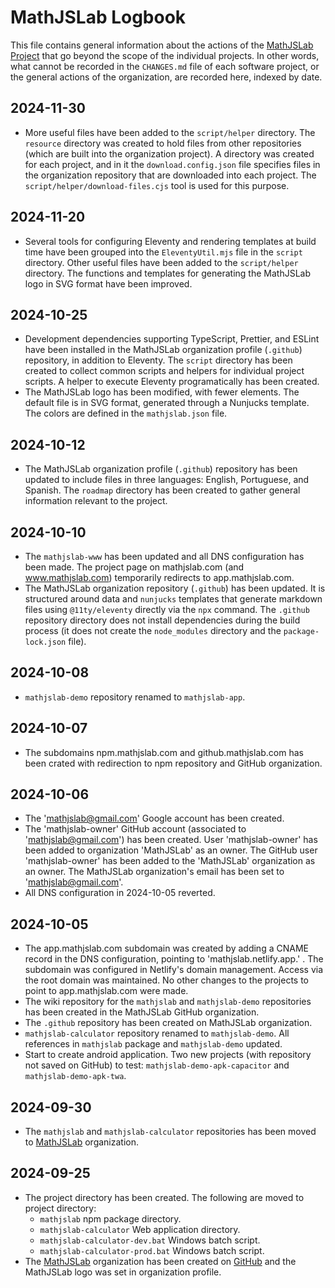 # MathJSLab Logbook

This file contains general information about the actions of the [MathJSLab Project](https://mathjslab.com/) that go beyond the scope of the individual projects. In other words, what cannot be recorded in the `CHANGES.md` file of each software project, or the general actions of the organization, are recorded here, indexed by date.

## 2024-11-30
- More useful files have been added to the `script/helper` directory. The `resource` directory was created to hold files from other repositories (which are built into the organization project). A directory was created for each project, and in it the `download.config.json` file specifies files in the organization repository that are downloaded into each project. The `script/helper/download-files.cjs` tool is used for this purpose.

## 2024-11-20
- Several tools for configuring Eleventy and rendering templates at build time have been grouped into the `EleventyUtil.mjs` file in the `script` directory. Other useful files have been added to the `script/helper` directory. The functions and templates for generating the MathJSLab logo in SVG format have been improved.

## 2024-10-25
- Development dependencies supporting TypeScript, Prettier, and ESLint have been installed in the MathJSLab organization profile (`.github`) repository, in addition to Eleventy. The `script` directory has been created to collect common scripts and helpers for individual project scripts. A helper to execute Eleventy programatically has been created.
- The MathJSLab logo has been modified, with fewer elements. The default file is in SVG format, generated through a Nunjucks template. The colors are defined in the `mathjslab.json` file.

## 2024-10-12
- The MathJSLab organization profile (`.github`) repository has been updated to include files in three languages: English, Portuguese, and Spanish. The `roadmap` directory has been created to gather general information relevant to the project.

## 2024-10-10
- The `mathjslab-www` has been updated and all DNS configuration has been made. The project page on mathjslab.com (and www.mathjslab.com) temporarily redirects to app.mathjslab.com.
- The MathJSLab organization repository (`.github`) has been updated. It is structured around data and `nunjucks` templates that generate markdown files using `@11ty/eleventy` directly via the `npx` command. The `.github` repository directory does not install dependencies during the build process (it does not create the `node_modules` directory and the `package-lock.json` file).

## 2024-10-08
- `mathjslab-demo` repository renamed to `mathjslab-app`.

## 2024-10-07
- The subdomains npm.mathjslab.com and github.mathjslab.com has been crated with redirection to npm repository and GitHub organization.

## 2024-10-06
- The 'mathjslab@gmail.com' Google account has been created.
- The 'mathjslab-owner' GitHub account (associated to 'mathjslab@gmail.com')  has been created. User 'mathjslab-owner' has been added to organization 'MathJSLab' as an owner. The GitHub user 'mathjslab-owner' has been added to the 'MathJSLab' organization as an owner. The MathJSLab organization's email has been set to 'mathjslab@gmail.com'.
- All DNS configuration in 2024-10-05 reverted.

## 2024-10-05
- The app.mathjslab.com subdomain was created by adding a CNAME record in the DNS configuration, pointing to 'mathjslab.netlify.app.' . The subdomain was configured in Netlify's domain management. Access via the root domain was maintained. No other changes to the projects to point to app.mathjslab.com were made.
- The wiki repository for the `mathjslab` and `mathjslab-demo` repositories has been created in the MathJSLab GitHub organization.
- The `.github` repository has been created on MathJSLab organization.
- `mathjslab-calculator` repository renamed to `mathjslab-demo`. All references in `mathjslab` package and `mathjslab-demo` updated.
- Start to create android application. Two new projects (with repository not saved on GitHub) to test: `mathjslab-demo-apk-capacitor` and `mathjslab-demo-apk-twa`.

## 2024-09-30
- The `mathjslab` and `mathjslab-calculator` repositories has been moved to [MathJSLab](https://github.com/MathJSLab/) organization.

## 2024-09-25
- The project directory has been created. The following are moved to project directory:
  * `mathjslab` npm package directory.
  * `mathjslab-calculator` Web application directory.
  * `mathjslab-calculator-dev.bat` Windows batch script.
  * `mathjslab-calculator-prod.bat` Windows batch script.
- The [MathJSLab](https://github.com/MathJSLab/) organization has been created on [GitHub](https://github.com/) and the MathJSLab logo was set in organization profile.
